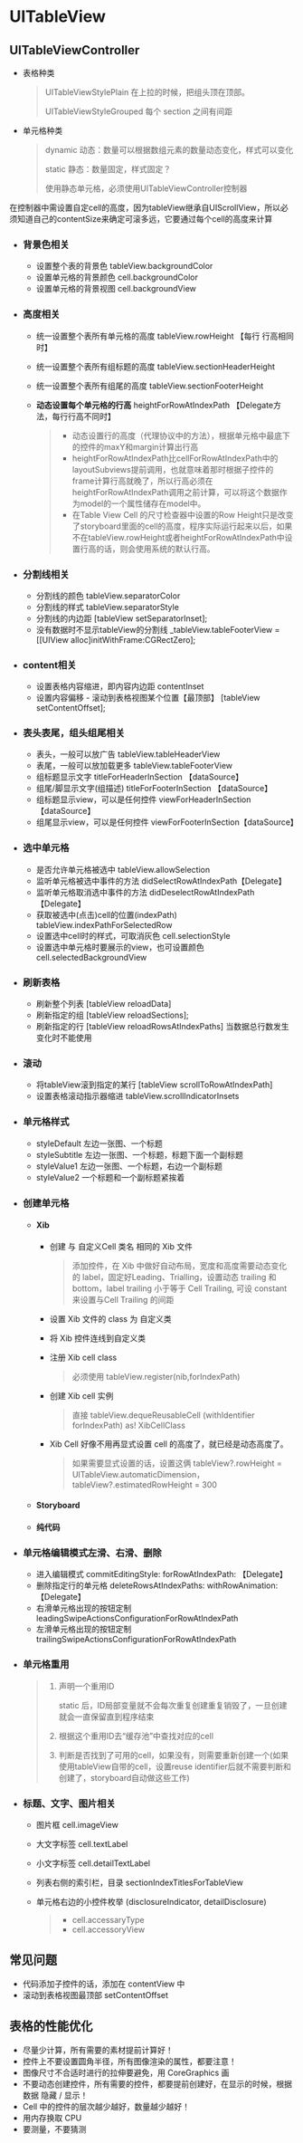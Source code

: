 # UITableView

## UITableViewController

- 表格种类

  > UITableViewStylePlain 在上拉的时候，把组头顶在顶部。
  >
  > UITableViewStyleGrouped 每个 section 之间有间距

- 单元格种类

  > dynamic 动态：数量可以根据数组元素的数量动态变化，样式可以变化
  >
  > static 静态：数量固定，样式固定？
  >
  > 使用静态单元格，必须使用UITableViewController控制器



在控制器中需设置自定cell的高度，因为tableView继承自UIScrollView，所以必须知道自己的contentSize来确定可滚多远，它要通过每个cell的高度来计算

- ### 背景色相关

  - 设置整个表的背景色 tableView.backgroundColor 
  - 设置单元格的背景颜色 cell.backgroundColor
  - 设置单元格的背景视图 cell.backgroundView

- ### 高度相关

  - 统一设置整个表所有单元格的高度 tableView.rowHeight 【每行 行高相同时】

  - 统一设置整个表所有组标题的高度 tableView.sectionHeaderHeight

  - 统一设置整个表所有组尾的高度 tableView.sectionFooterHeight 

  - **动态设置每个单元格的行高** heightForRowAtIndexPath 【Delegate方法，每行行高不同时】

    > - 动态设置行的高度（代理协议中的方法），根据单元格中最底下的控件的maxY和margin计算出行高
    > - heightForRowAtIndexPath比cellForRowAtIndexPath中的layoutSubviews提前调用，也就意味着那时根据子控件的frame计算行高就晚了，所以行高必须在heightForRowAtIndexPath调用之前计算，可以将这个数据作为model的一个属性储存在model中。
    > - 在Table View Cell 的尺寸检查器中设置的Row Height只是改变了storyboard里面的cell的高度，程序实际运行起来以后，如果不在tableView.rowHeight或者heightForRowAtIndexPath中设置行高的话，则会使用系统的默认行高。

- ### 分割线相关

  - 分割线的颜色 tableView.separatorColor 
  - 分割线的样式 tableView.separatorStyle 
  - 分割线的内边距 [tableView setSeparatorInset]; 
  - 没有数据时不显示tableView的分割线 _tableView.tableFooterView = [[UIView alloc]initWithFrame:CGRectZero];

- ### content相关

  - 设置表格内容缩进，即内容内边距 contentInset
  - 设置内容偏移 - 滚动到表格视图某个位置【最顶部】  [tableView setContentOffset];	

- ### 表头表尾，组头组尾相关

  - 表头，一般可以放广告  tableView.tableHeaderView
  - 表尾，一般可以放加载更多 tableView.tableFooterView
  - 组标题显示文字 titleForHeaderInSection 【dataSource】
  - 组尾/脚显示文字(组描述) titleForFooterInSection 【dataSource】
  - 组标题显示view，可以是任何控件 viewForHeaderInSection【dataSource】
  - 组尾显示view，可以是任何控件 viewForFooterInSection【dataSource】

- ### 选中单元格

  - 是否允许单元格被选中 tableView.allowSelection
  - 监听单元格被选中事件的方法 didSelectRowAtIndexPath【Delegate】
  - 监听单元格取消选中事件的方法 didDeselectRowAtIndexPath【Delegate】
  - 获取被选中(点击)cell的位置(indexPath) tableView.indexPathForSelectedRow 
  - 设置选中cell时的样式，可取消灰色 cell.selectionStyle
  - 设置选中单元格时要展示的view，也可设置颜色 cell.selectedBackgroundView

- ### 刷新表格

  - 刷新整个列表 [tableView reloadData] 
  - 刷新指定的组 [tableView reloadSections];
  - 刷新指定的行 [tableView reloadRowsAtIndexPaths] 当数据总行数发生变化时不能使用

- ### 滚动

  - 将tableView滚到指定的某行 [tableView scrollToRowAtIndexPath]
  - 设置表格滚动指示器缩进 tableView.scrollIndicatorInsets

- ### 单元格样式

  - styleDefault 左边一张图、一个标题
  - styleSubtitle 左边一张图、一个标题，标题下面一个副标题
  - styleValue1 左边一张图、一个标题，右边一个副标题
  - styleValue2 一个标题和一个副标题紧挨着

- ### 创建单元格

  - #### Xib

    - 创建 与 自定义Cell 类名 相同的 Xib 文件

      > 添加控件，在 Xib 中做好自动布局，宽度和高度需要动态变化的 label，固定好Leading、Trialling，设置动态 trailing 和 bottom，label trailing 小于等于 Cell Trailing, 可设 constant 来设置与Cell Trailing 的间距 

    - 设置 Xib 文件的 class 为 自定义类

    - 将 Xib 控件连线到自定义类

    - 注册 Xib cell class

      > 必须使用 tableView.register(nib,forIndexPath)

    - 创建 Xib cell 实例

      > 直接 tableView.dequeReusableCell (withIdentifier forIndexPath) as! XibCellClass

    - Xib Cell 好像不用再显式设置 cell 的高度了，就已经是动态高度了。

      > 如果需要显式设置的话，设置这俩 tableView?.rowHeight = UITableView.automaticDimension，tableView?.estimatedRowHeight = 300

  - #### Storyboard

  - #### 纯代码

- ### 单元格编辑模式左滑、右滑、删除

  - 进入编辑模式 commitEditingStyle: forRowAtIndexPath: 【Delegate】
  - 删除指定行的单元格 deleteRowsAtIndexPaths: withRowAnimation:【Delegate】
  - 右滑单元格出现的按钮定制 leadingSwipeActionsConfigurationForRowAtIndexPath
  - 左滑单元格出现的按钮定制 trailingSwipeActionsConfigurationForRowAtIndexPath

- ### 单元格重用

  > 1. 声明一个重用ID
  >
  >    static 后，ID局部变量就不会每次重复创建重复销毁了，一旦创建就会一直保留直到程序结束 
  >
  > 2. 根据这个重用ID去“缓存池”中查找对应的cell
  >
  > 3. 判断是否找到了可用的cell，如果没有，则需要重新创建一个(如果使用tableView自带的cell，设置reuse identifier后就不需要判断和创建了，storyboard自动做这些工作)

- ### 标题、文字、图片相关
  - 图片框 cell.imageView

  - 大文字标签 cell.textLabel			

  - 小文字标签 cell.detailTextLabel	

  - 列表右侧的索引栏，目录 sectionIndexTitlesForTableView 		

  - 单元格右边的小控件枚举 (disclosureIndicator, detailDisclosure)

    > - cell.accessaryType
    > - cell.accessoryView

## 常见问题

- 代码添加子控件的话，添加在 contentView 中
- 滚动到表格视图最顶部 setContentOffset

## 表格的性能优化

- 尽量少计算，所有需要的素材提前计算好！
- 控件上不要设置圆角半径，所有图像渲染的属性，都要注意！
- 图像尺寸不合适时进行的拉伸要避免，用 CoreGraphics 画
- 不要动态创建控件，所有需要的控件，都要提前创建好，在显示的时候，根据数据 隐藏 / 显示！
- Cell 中的控件的层次越少越好，数量越少越好！
- 用内存换取 CPU
- 要测量，不要猜测

